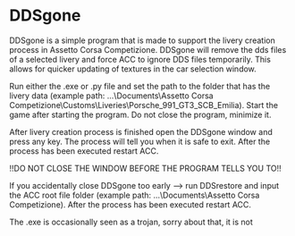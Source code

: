 # DDSgone

DDSgone is a simple program that is made to support the livery creation process in Assetto Corsa Competizione. DDSgone will remove the dds files of a selected livery and force ACC to ignore DDS files temporarily. This allows for quicker updating of textures in the car selection window.

Run either the .exe or .py file and set the path to the folder that has the livery data (example path: ...\Documents\Assetto Corsa Competizione\Customs\Liveries\Porsche_991_GT3_SCB_Emilia). Start the game after starting the program. Do not close the program, minimize it.

After livery creation process is finished open the DDSgone window and press any key. The process will tell you when it is safe to exit. After the process has been executed restart ACC.

!!DO NOT CLOSE THE WINDOW BEFORE THE PROGRAM TELLS YOU TO!!

If you accidentally close DDSgone too early --> run DDSrestore and input the ACC root file folder (example path: ...\Documents\Assetto Corsa Competizione). After the process has been executed restart ACC.

The .exe is occasionally seen as a trojan, sorry about that, it is not